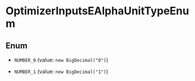 

# OptimizerInputsEAlphaUnitTypeEnum

## Enum


* `NUMBER_0` (value: `new BigDecimal("0")`)

* `NUMBER_1` (value: `new BigDecimal("1")`)



